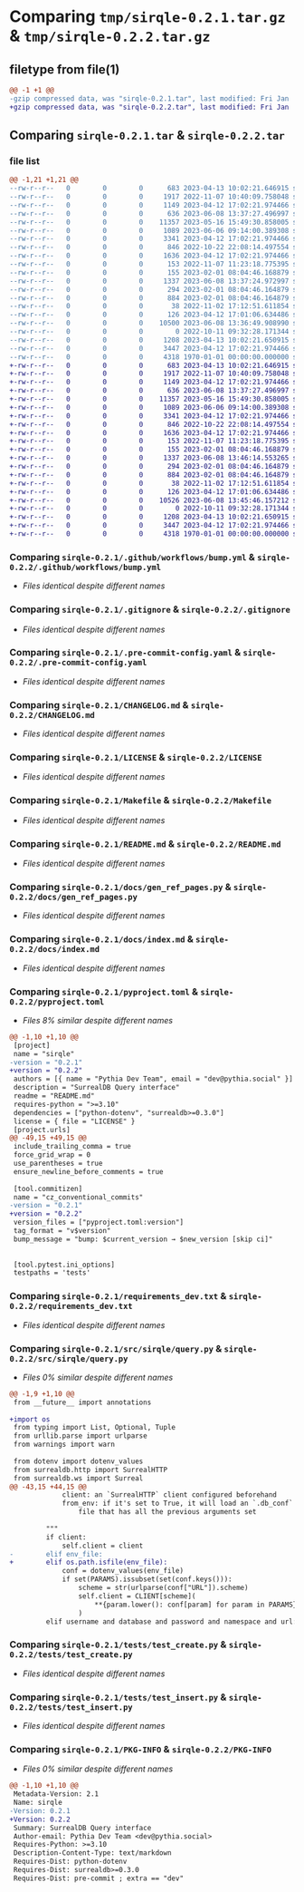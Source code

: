 # Comparing `tmp/sirqle-0.2.1.tar.gz` & `tmp/sirqle-0.2.2.tar.gz`

## filetype from file(1)

```diff
@@ -1 +1 @@
-gzip compressed data, was "sirqle-0.2.1.tar", last modified: Fri Jan  1 00:00:00 2016, max compression
+gzip compressed data, was "sirqle-0.2.2.tar", last modified: Fri Jan  1 00:00:00 2016, max compression
```

## Comparing `sirqle-0.2.1.tar` & `sirqle-0.2.2.tar`

### file list

```diff
@@ -1,21 +1,21 @@
--rw-r--r--   0        0        0      683 2023-04-13 10:02:21.646915 sirqle-0.2.1/.github/workflows/bump.yml
--rw-r--r--   0        0        0     1917 2022-11-07 10:40:09.758048 sirqle-0.2.1/.gitignore
--rw-r--r--   0        0        0     1149 2023-04-12 17:02:21.974466 sirqle-0.2.1/.pre-commit-config.yaml
--rw-r--r--   0        0        0      636 2023-06-08 13:37:27.496997 sirqle-0.2.1/CHANGELOG.md
--rw-r--r--   0        0        0    11357 2023-05-16 15:49:30.858005 sirqle-0.2.1/LICENSE
--rw-r--r--   0        0        0     1089 2023-06-06 09:14:00.389308 sirqle-0.2.1/Makefile
--rw-r--r--   0        0        0     3341 2023-04-12 17:02:21.974466 sirqle-0.2.1/README.md
--rw-r--r--   0        0        0      846 2022-10-22 22:08:14.497554 sirqle-0.2.1/docs/gen_ref_pages.py
--rw-r--r--   0        0        0     1636 2023-04-12 17:02:21.974466 sirqle-0.2.1/docs/index.md
--rw-r--r--   0        0        0      153 2022-11-07 11:23:18.775395 sirqle-0.2.1/docs/reference.md
--rw-r--r--   0        0        0      155 2023-02-01 08:04:46.168879 sirqle-0.2.1/mkdocs.yml
--rw-r--r--   0        0        0     1337 2023-06-08 13:37:24.972997 sirqle-0.2.1/pyproject.toml
--rw-r--r--   0        0        0      294 2023-02-01 08:04:46.164879 sirqle-0.2.1/requirements.txt
--rw-r--r--   0        0        0      884 2023-02-01 08:04:46.164879 sirqle-0.2.1/requirements_dev.txt
--rw-r--r--   0        0        0       38 2022-11-02 17:12:51.611854 sirqle-0.2.1/setup.py
--rw-r--r--   0        0        0      126 2023-04-12 17:01:06.634486 sirqle-0.2.1/src/sirqle/__init__.py
--rw-r--r--   0        0        0    10500 2023-06-08 13:36:49.908990 sirqle-0.2.1/src/sirqle/query.py
--rw-r--r--   0        0        0        0 2022-10-11 09:32:28.171344 sirqle-0.2.1/tests/__init__.py
--rw-r--r--   0        0        0     1208 2023-04-13 10:02:21.650915 sirqle-0.2.1/tests/test_create.py
--rw-r--r--   0        0        0     3447 2023-04-12 17:02:21.974466 sirqle-0.2.1/tests/test_insert.py
--rw-r--r--   0        0        0     4318 1970-01-01 00:00:00.000000 sirqle-0.2.1/PKG-INFO
+-rw-r--r--   0        0        0      683 2023-04-13 10:02:21.646915 sirqle-0.2.2/.github/workflows/bump.yml
+-rw-r--r--   0        0        0     1917 2022-11-07 10:40:09.758048 sirqle-0.2.2/.gitignore
+-rw-r--r--   0        0        0     1149 2023-04-12 17:02:21.974466 sirqle-0.2.2/.pre-commit-config.yaml
+-rw-r--r--   0        0        0      636 2023-06-08 13:37:27.496997 sirqle-0.2.2/CHANGELOG.md
+-rw-r--r--   0        0        0    11357 2023-05-16 15:49:30.858005 sirqle-0.2.2/LICENSE
+-rw-r--r--   0        0        0     1089 2023-06-06 09:14:00.389308 sirqle-0.2.2/Makefile
+-rw-r--r--   0        0        0     3341 2023-04-12 17:02:21.974466 sirqle-0.2.2/README.md
+-rw-r--r--   0        0        0      846 2022-10-22 22:08:14.497554 sirqle-0.2.2/docs/gen_ref_pages.py
+-rw-r--r--   0        0        0     1636 2023-04-12 17:02:21.974466 sirqle-0.2.2/docs/index.md
+-rw-r--r--   0        0        0      153 2022-11-07 11:23:18.775395 sirqle-0.2.2/docs/reference.md
+-rw-r--r--   0        0        0      155 2023-02-01 08:04:46.168879 sirqle-0.2.2/mkdocs.yml
+-rw-r--r--   0        0        0     1337 2023-06-08 13:46:14.553265 sirqle-0.2.2/pyproject.toml
+-rw-r--r--   0        0        0      294 2023-02-01 08:04:46.164879 sirqle-0.2.2/requirements.txt
+-rw-r--r--   0        0        0      884 2023-02-01 08:04:46.164879 sirqle-0.2.2/requirements_dev.txt
+-rw-r--r--   0        0        0       38 2022-11-02 17:12:51.611854 sirqle-0.2.2/setup.py
+-rw-r--r--   0        0        0      126 2023-04-12 17:01:06.634486 sirqle-0.2.2/src/sirqle/__init__.py
+-rw-r--r--   0        0        0    10526 2023-06-08 13:45:46.157212 sirqle-0.2.2/src/sirqle/query.py
+-rw-r--r--   0        0        0        0 2022-10-11 09:32:28.171344 sirqle-0.2.2/tests/__init__.py
+-rw-r--r--   0        0        0     1208 2023-04-13 10:02:21.650915 sirqle-0.2.2/tests/test_create.py
+-rw-r--r--   0        0        0     3447 2023-04-12 17:02:21.974466 sirqle-0.2.2/tests/test_insert.py
+-rw-r--r--   0        0        0     4318 1970-01-01 00:00:00.000000 sirqle-0.2.2/PKG-INFO
```

### Comparing `sirqle-0.2.1/.github/workflows/bump.yml` & `sirqle-0.2.2/.github/workflows/bump.yml`

 * *Files identical despite different names*

### Comparing `sirqle-0.2.1/.gitignore` & `sirqle-0.2.2/.gitignore`

 * *Files identical despite different names*

### Comparing `sirqle-0.2.1/.pre-commit-config.yaml` & `sirqle-0.2.2/.pre-commit-config.yaml`

 * *Files identical despite different names*

### Comparing `sirqle-0.2.1/CHANGELOG.md` & `sirqle-0.2.2/CHANGELOG.md`

 * *Files identical despite different names*

### Comparing `sirqle-0.2.1/LICENSE` & `sirqle-0.2.2/LICENSE`

 * *Files identical despite different names*

### Comparing `sirqle-0.2.1/Makefile` & `sirqle-0.2.2/Makefile`

 * *Files identical despite different names*

### Comparing `sirqle-0.2.1/README.md` & `sirqle-0.2.2/README.md`

 * *Files identical despite different names*

### Comparing `sirqle-0.2.1/docs/gen_ref_pages.py` & `sirqle-0.2.2/docs/gen_ref_pages.py`

 * *Files identical despite different names*

### Comparing `sirqle-0.2.1/docs/index.md` & `sirqle-0.2.2/docs/index.md`

 * *Files identical despite different names*

### Comparing `sirqle-0.2.1/pyproject.toml` & `sirqle-0.2.2/pyproject.toml`

 * *Files 8% similar despite different names*

```diff
@@ -1,10 +1,10 @@
 [project]
 name = "sirqle"
-version = "0.2.1"
+version = "0.2.2"
 authors = [{ name = "Pythia Dev Team", email = "dev@pythia.social" }]
 description = "SurrealDB Query interface"
 readme = "README.md"
 requires-python = ">=3.10"
 dependencies = ["python-dotenv", "surrealdb>=0.3.0"]
 license = { file = "LICENSE" }
 [project.urls]
@@ -49,15 +49,15 @@
 include_trailing_comma = true
 force_grid_wrap = 0
 use_parentheses = true
 ensure_newline_before_comments = true
 
 [tool.commitizen]
 name = "cz_conventional_commits"
-version = "0.2.1"
+version = "0.2.2"
 version_files = ["pyproject.toml:version"]
 tag_format = "v$version"
 bump_message = "bump: $current_version → $new_version [skip ci]"
 
 
 [tool.pytest.ini_options]
 testpaths = 'tests'
```

### Comparing `sirqle-0.2.1/requirements_dev.txt` & `sirqle-0.2.2/requirements_dev.txt`

 * *Files identical despite different names*

### Comparing `sirqle-0.2.1/src/sirqle/query.py` & `sirqle-0.2.2/src/sirqle/query.py`

 * *Files 0% similar despite different names*

```diff
@@ -1,9 +1,10 @@
 from __future__ import annotations
 
+import os
 from typing import List, Optional, Tuple
 from urllib.parse import urlparse
 from warnings import warn
 
 from dotenv import dotenv_values
 from surrealdb.http import SurrealHTTP
 from surrealdb.ws import Surreal
@@ -43,15 +44,15 @@
             client: an `SurrealHTTP` client configured beforehand
             from_env: if it's set to True, it will load an `.db_conf`
                 file that has all the previous arguments set
 
         """
         if client:
             self.client = client
-        elif env_file:
+        elif os.path.isfile(env_file):
             conf = dotenv_values(env_file)
             if set(PARAMS).issubset(set(conf.keys())):
                 scheme = str(urlparse(conf["URL"]).scheme)
                 self.client = CLIENT[scheme](
                     **{param.lower(): conf[param] for param in PARAMS}
                 )
         elif username and database and password and namespace and url:
```

### Comparing `sirqle-0.2.1/tests/test_create.py` & `sirqle-0.2.2/tests/test_create.py`

 * *Files identical despite different names*

### Comparing `sirqle-0.2.1/tests/test_insert.py` & `sirqle-0.2.2/tests/test_insert.py`

 * *Files identical despite different names*

### Comparing `sirqle-0.2.1/PKG-INFO` & `sirqle-0.2.2/PKG-INFO`

 * *Files 0% similar despite different names*

```diff
@@ -1,10 +1,10 @@
 Metadata-Version: 2.1
 Name: sirqle
-Version: 0.2.1
+Version: 0.2.2
 Summary: SurrealDB Query interface
 Author-email: Pythia Dev Team <dev@pythia.social>
 Requires-Python: >=3.10
 Description-Content-Type: text/markdown
 Requires-Dist: python-dotenv
 Requires-Dist: surrealdb>=0.3.0
 Requires-Dist: pre-commit ; extra == "dev"
```

